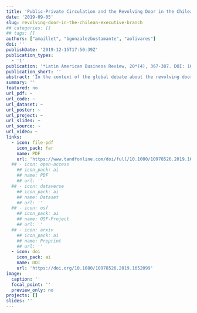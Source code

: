 ```yaml
---
title: 'Public-Private Circulation and the Revolving Door in the Chilean Executive Branch (2000–2014)'
date: '2019-09-05'
slug: revolving-door-in-the-chilean-executive-branch
## categories: []
## tags: []
authors: ["amaillet", "bgonzalezbustamante", "aolivares"]
doi: ''
publishDate: '2019-12-15T17:50:39Z'
publication_types:
  - '1'
publication: '*Latin American Business Review, 20*(4), 367-387. DOI: 10.1080/10978526.2019.1652099'
publication_short: ''
abstract: 'In the context of the global debate about the revolving door between private and public sectors, the case of Chile, a country in which the State has been considerably weakened, is of great interest. First, we describe the career paths of a universe of 386 individuals who held the posts of the minister, undersecretary (vice-minister) and superintendent between 2000 and 2014. Then, we examine the determinants of circulation between the public and private spheres using mixed-effects logistic regression and a maximum likelihood logit model. Sex, professions of economist or lawyer, and private sector provenance are significant variables that increase the probabilities of transition from the private to the public sphere and subsequent return to the private world. The fact of being a political party member is significant but lessens the probability of circulation. This effect is different depending on the government and the type of position.'
summary: ''
featured: no
url_pdf: ~
url_code: ~
url_dataset: ~
url_poster: ~
url_project: ~
url_slides: ~
url_source: ~
url_video: ~
links:
  - icon: file-pdf
    icon_pack: far
    name: PDF
    url: 'https://www.tandfonline.com/doi/full/10.1080/10978526.2019.1652099'
  ## - icon: open-access 
    ## icon_pack: ai
    ## name: PDF
    ## url: ''
  ## - icon: dataverse
    ## icon_pack: ai
    ## name: Dataset
    ## url: ''
  ## - icon: osf
    ## icon_pack: ai
    ## name: OSF-Project
    ## url: ''
  ## - icon: arxiv
    ## icon_pack: ai
    ## name: Preprint
    ## url: ''
  - icon: doi
    icon_pack: ai
    name: DOI
    url: 'https://doi.org/10.1080/10978526.2019.1652099'
image:
  caption: ''
  focal_point: ''
  preview_only: no
projects: []
slides: ''
---
```

